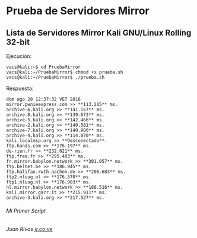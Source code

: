 # Prueba de Servidores Mirror
## Lista de Servidores Mirror Kali GNU/Linux Rolling 32-bit
Ejecución:
```
vacs@kali:~$ cd PruebaMirror
vacs@kali:~/PruebaMirror$ chmod +x prueba.sh
vacs@kali:~/PruebaMirror$ ./prueba.sh
```
Respuesta:
```
dom ago 28 12:37:32 VET 2016
mirror.pwnieexpress.com >> **113.215** ms.
archive-6.kali.org >> **141.157** ms.
archive-8.kali.org >> **139.673** ms.
archive-5.kali.org >> **142.466** ms.
archive-2.kali.org >> **140.581** ms.
archive-7.kali.org >> **140.900** ms.
archive-4.kali.org >> **114.070** ms.
kali.localmsp.org >> **Desconectado**.
ftp.hands.com >> **176.197** ms.
de-rien.fr >> **232.621** ms.
ftp.free.fr >> **295.403** ms.
fr.mirror.babylon.network >> **301.057** ms.
ftp.belnet.be >> **186.945** ms.
ftp.halifax.rwth-aachen.de >> **206.683** ms.
ftp2.nluug.nl >> **176.570** ms.
ftp1.nluug.nl >> **176.903** ms.
nl.mirror.babylon.network >> **188.516** ms.
kali.mirror.garr.it >> **215.911** ms.
archive-3.kali.org >> **217.527** ms.
```

###### Mi Primer Script
###### Juan Rivas [jr.co.ve](https://jr.co.ve/)